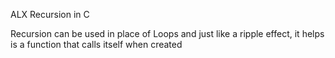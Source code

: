 ALX Recursion in C 

Recursion can be used in place of Loops and just like a ripple effect, it helps is a function that calls itself when created
